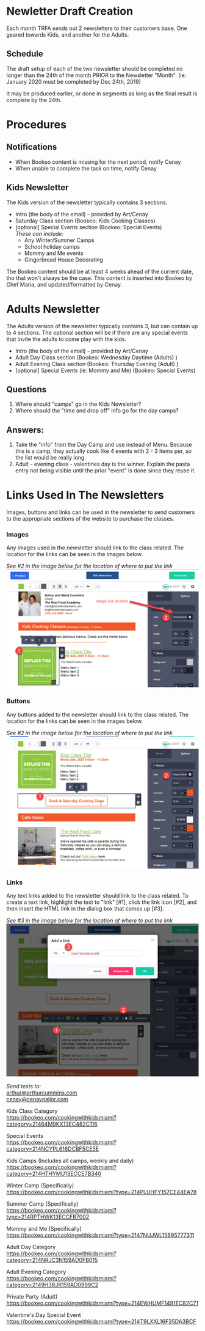 # Newletter Draft Creation
Each month TRFA sends out 2 newsletters to their customers base. One geared towards Kids, and another for the Adults.


## Schedule
The draft setup of each of the two newsletter should be completed no longer than the 24th of the month PRIOR to the Newsletter "Month". (ie: January 2020 must be completed by Dec 24th, 2019) 

It may be produced earlier, or done in segments as long as the final result is complete by the 24th. 

# Procedures


## Notifications
 * When Bookeo content is missing for the next period, notify Cenay
 * When unable to complete the task on time, notify Cenay

## Kids Newsletter
The Kids version of the newsletter typically contains 3 sections. 
 * Intro (the body of the email) - provided by Art/Cenay
 * Saturday Class section (Bookeo: Kids Cooking Classes)
 * [optional] Special Events section (Bookeo: Special Events)  
 _These can include:_  
   * Any Winter/Summer Camps
   * School holiday camps
   * Mommy and Me events
   * Gingerbread House Decorating 

The Bookeo content should be at least 4 weeks ahead of the current date, tho that won't always be the case. This content is inserted into Bookeo by Chef Maria, and updated/formatted by Cenay.

# Adults Newsletter
The Adults version of the newsletter typically contains 3, but can contain up to 4 sections. The optional section will be if there are any special events that invite the adults to come play with the kids. 
 * Intro (the body of the email) - provided by Art/Cenay
 * Adult Day Class section (Bookeo: Wednesday Daytime (Adults) )
 * Adult Evening Class section (Bookeo: Thursday Evening (Adult) )
 * [optional] Special Events (ie: Mommy and Me) (Bookeo: Special Events)
 
## Questions
 1. Where should "camps" go in the Kids Newsletter?
 2. Where should the "time and drop off" info go for the day camps? 
 
 
## Answers:
 1. Take the "info" from the Day Camp and use instead of Menu. Because this is a camp, they actually cook like 4 events with 2 - 3 items per, so the list would be really long. 
 2. Adult - evening class - valentines day is the winner. Explain the pasta entry not being visible until the prior "event" is done since they reuse it. 
 
# Links Used In The Newsletters
Images, buttons and links can be used in the newsletter to send customers to the appropriate sections of the website to purchase the classes. 

### Images 
Any images used in the newsletter should link to the class related. The location for the links can be seen in the images below.  

_See #2 in the image below for the location of where to put the link_
![Link location for images](img/image-link-location.jpg)  

### Buttons
Any buttons added to the newsletter should link to the class related. The location for the links can be seen in the images below.  

_See #2 in the image below for the location of where to put the link_  
![Link location for buttons](img/button-link-location.jpg)  

### Links
Any text links added to the newsletter should link to the class related. To create a text link, highlight the text to "link" [#1], click the link icon [#2], and then insert the HTML link in the dialog box that comes up [#3].  

_See #3 in the image below for the location of where to put the link_  
![Link location for text links](img/text-link-location.jpg)  

_Send tests to:_  
arthur@arthurcummins.com  
cenay@cenaynailor.com  

Kids Class Category  
https://bookeo.com/cookingwithkidsmiami?category=21464M9KX13EC482C116  

Special Events  
https://bookeo.com/cookingwithkidsmiami?category=214NCYPL616DCBF5CE5E  

Kids Camps (Includes all camps, weekly and daily)  
https://bookeo.com/cookingwithkidsmiami?category=214HTHYMU13ECCE7B340  

Winter Camp (Specifically)  
https://bookeo.com/cookingwithkidsmiami?type=214PLUHFY157CE44EA78  

Summer Camp (Specifically)  
https://bookeo.com/cookingwithkidsmiami?type=214RPTHWK13ECCFB7002  

Mommy and Me (Specifically)  
https://bookeo.com/cookingwithkidsmiami?type=2147NUJWL15695777311  

Adult Day Category  
https://bookeo.com/cookingwithkidsmiami?category=214NRJC3N159AD0FB015  

Adult Evening Category  
https://bookeo.com/cookingwithkidsmiami?category=2149H3RJR159AD0999C2  

Private Party (Adult)  
https://bookeo.com/cookingwithkidsmiami?type=214EWHUMF1491EC82C71  

Valentine's Day Special Event  
https://bookeo.com/cookingwithkidsmiami?type=214T9LXXL16F35DA3BCF  

